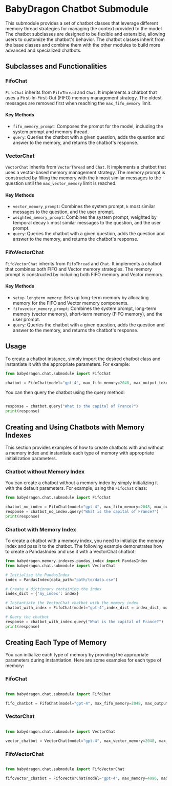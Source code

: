 # BabyDragon Chatbot Submodule

This submodule provides a set of chatbot classes that leverage different memory
thread strategies for managing the context provided to the model. The chatbot
subclasses are designed to be flexible and extensible, allowing users to
customize the chatbot's behavior. The chatbot classes inherit from the base
classes and combine them with the other modules to build more advanced and
specialized chatbots.

## Subclasses and Functionalities

### FifoChat

`FifoChat` inherits from `FifoThread` and `Chat`. It implements a chatbot that
uses a First-In-First-Out (FIFO) memory management strategy. The oldest messages
are removed first when reaching the `max_fifo_memory` limit.

#### Key Methods

- `fifo_memory_prompt`: Composes the prompt for the model, including the system
  prompt and memory thread.
- `query`: Queries the chatbot with a given question, adds the question and
  answer to the memory, and returns the chatbot's response.

### VectorChat

`VectorChat` inherits from `VectorThread` and `Chat`. It implements a chatbot
that uses a vector-based memory management strategy. The memory prompt is
constructed by filling the memory with the `k` most similar messages to the
question until the `max_vector_memory` limit is reached.

#### Key Methods

- `vector_memory_prompt`: Combines the system prompt, `k` most similar messages
  to the question, and the user prompt.
- `weighted_memory_prompt`: Combines the system prompt, weighted by temporal
  decay `k` most similar messages to the question, and the user prompt.
- `query`: Queries the chatbot with a given question, adds the question and
  answer to the memory, and returns the chatbot's response.

### FifoVectorChat

`FifoVectorChat` inherits from `FifoThread` and `Chat`. It implements a chatbot
that combines both FIFO and Vector memory strategies. The memory prompt is
constructed by including both FIFO memory and Vector memory.

#### Key Methods

- `setup_longterm_memory`: Sets up long-term memory by allocating memory for the
  FIFO and Vector memory components.
- `fifovector_memory_prompt`: Combines the system prompt, long-term memory
  (vector memory), short-term memory (FIFO memory), and the user prompt.
- `query`: Queries the chatbot with a given question, adds the question and
  answer to the memory, and returns the chatbot's response.

## Usage

To create a chatbot instance, simply import the desired chatbot class and
instantiate it with the appropriate parameters. For example:

```python
from babydragon.chat.submodule import FifoChat

chatbot = FifoChat(model="gpt-4", max_fifo_memory=2048, max_output_tokens=1000)
```

You can then query the chatbot using the query method:

```python

response = chatbot.query("What is the capital of France?")
print(response)
```

## Creating and Using Chatbots with Memory Indexes

This section provides examples of how to create chatbots with and without a
memory index and instantiate each type of memory with appropriate initialization
parameters.

### Chatbot without Memory Index

You can create a chatbot without a memory index by simply initializing it with
the default parameters. For example, using the `FifoChat` class:

```python
from babydragon.chat.submodule import FifoChat

chatbot_no_index = FifoChat(model="gpt-4", max_fifo_memory=2048, max_output_tokens=1000)
response = chatbot_no_index.query("What is the capital of France?")
print(response)
```

### Chatbot with Memory Index

To create a chatbot with a memory index, you need to initialize the memory index
and pass it to the chatbot. The following example demonstrates how to create a
PandasIndex and use it with a VectorChat chatbot:

```python
from babydragon.memory.indexes.pandas_index import PandasIndex
from babydragon.chat.submodule import VectorChat

# Initialize the PandasIndex
index = PandasIndex(data_path="path/to/data.csv")

# Create a dictionary containing the index
index_dict = {'my_index': index}

# Instantiate the VectorChat chatbot with the memory index
chatbot_with_index = FifoChat(model="gpt-4",index_dict = index_dict, max_fifo_memory=2048, max_output_tokens=1000, max_index_memory = 500)

# Query the chatbot
response = chatbot_with_index.query("What is the capital of France?")
print(response)
```

## Creating Each Type of Memory

You can initialize each type of memory by providing the appropriate parameters
during instantiation. Here are some examples for each type of memory:

### FifoChat

```python

from babydragon.chat.submodule import FifoChat

fifo_chatbot = FifoChat(model="gpt-4", max_fifo_memory=2048, max_output_tokens=1000)
```

### VectorChat

```python

from babydragon.chat.submodule import VectorChat

vector_chatbot = VectorChat(model="gpt-4", max_vector_memory=2048, max_output_tokens=1000)
```

### FifoVectorChat

```python

from babydragon.chat.submodule import FifoVectorChat

fifovector_chatbot = FifoVectorChat(model="gpt-4", max_memory=4096, max_output_tokens=1000, longterm_frac=0.5)
```
